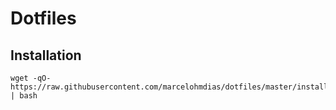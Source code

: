 # Dotfiles

## Installation

```
wget -qO- https://raw.githubusercontent.com/marcelohmdias/dotfiles/master/install.sh | bash
```

